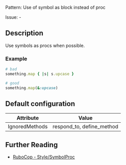 Pattern: Use of symbol as block instead of proc

Issue: -

## Description

Use symbols as procs when possible.

### Example

```ruby
# bad
something.map { |s| s.upcase }

# good
something.map(&:upcase)
```

## Default configuration

Attribute | Value
--- | ---
IgnoredMethods | respond_to, define_method

## Further Reading

* [RuboCop - Style/SymbolProc](https://rubocop.readthedocs.io/en/latest/cops_style/#stylesymbolproc)
